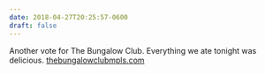 ```yaml
---
date: 2018-04-27T20:25:57-0600
draft: false
---
```


Another vote for The Bungalow Club. Everything we ate tonight was delicious. [thebungalowclubmpls.com](https://thebungalowclubmpls.com/)

